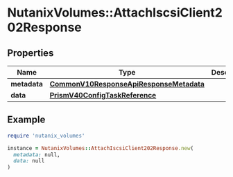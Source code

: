 # NutanixVolumes::AttachIscsiClient202Response

## Properties

| Name | Type | Description | Notes |
| ---- | ---- | ----------- | ----- |
| **metadata** | [**CommonV10ResponseApiResponseMetadata**](CommonV10ResponseApiResponseMetadata.md) |  | [optional] |
| **data** | [**PrismV40ConfigTaskReference**](PrismV40ConfigTaskReference.md) |  | [optional] |

## Example

```ruby
require 'nutanix_volumes'

instance = NutanixVolumes::AttachIscsiClient202Response.new(
  metadata: null,
  data: null
)
```

